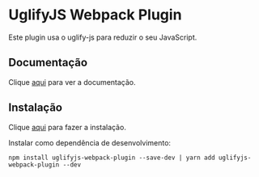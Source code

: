 # UglifyJS Webpack Plugin

Este plugin usa o uglify-js para reduzir o seu JavaScript.

## Documentação

Clique [aqui](https://github.com/webpack-contrib/uglifyjs-webpack-plugin) para ver a documentação.

## Instalação

Clique [aqui](https://www.npmjs.com/package/uglifyjs-webpack-plugin) para fazer a instalação.

Instalar como dependência de desenvolvimento:

```
npm install uglifyjs-webpack-plugin --save-dev | yarn add uglifyjs-webpack-plugin --dev
```